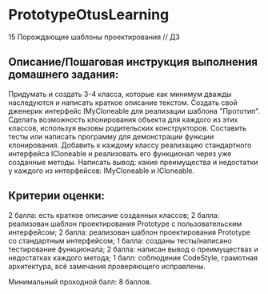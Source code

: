 # PrototypeOtusLearning
15 Порождающие шаблоны проектирования // ДЗ
## Описание/Пошаговая инструкция выполнения домашнего задания:
Придумать и создать 3-4 класса, которые как минимум дважды наследуются и написать краткое описание текстом.
Создать свой дженерик интерфейс IMyCloneable для реализации шаблона "Прототип".
Сделать возможность клонирования объекта для каждого из этих классов, используя вызовы родительских конструкторов.
Составить тесты или написать программу для демонстрации функции клонирования.
Добавить к каждому классу реализацию стандартного интерфейса ICloneable и реализовать его функционал через уже созданные методы.
Написать вывод: какие преимущества и недостатки у каждого из интерфейсов: IMyCloneable и ICloneable.

## Критерии оценки:
2 балла: есть краткое описание созданных классов;
2 балла: реализован шаблон проектирования Prototype с пользовательским интерфейсом;
2 балла: реализован шаблон проектирования Prototype со стандартным интерфейсом;
1 балла: созданы тесты/написано тестирование функционала;
2 балла: написан вывод о преимуществах и недостатках каждого метода;
1 балл: соблюдение CodeStyle, грамотная архитектура, всё замечания проверяющего исправлены.

Минимальный проходной балл: 8 баллов.
